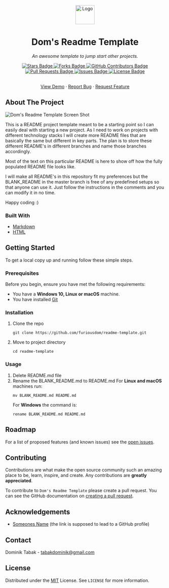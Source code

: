 <div align="center">
  <a href="https://github.com/furiousdom/readme-template">
    <img src="../static-assets/logo.png" alt="Logo" width="60" height="60">
  </a>
  <h1>Dom's Readme Template</h1>
  <p><i>An awesome template to jump start other projects.</i></p>
</div>

<div align="center">
  <a href="https://github.com/furiousdom/readme-template/stargazers">
    <img src="https://img.shields.io/github/stars/furiousdom/readme-template?style=for-the-badge" alt="Stars Badge" />
  </a>
  <a href="https://github.com/furiousdom/readme-template/network/members">
    <img src="https://img.shields.io/github/forks/furiousdom/readme-template?style=for-the-badge" alt="Forks Badge" />
  </a>
  <a href="https://github.com/furiousdom/readme-template/graphs/contributors">
    <img src="https://img.shields.io/github/contributors/furiousdom/readme-template?style=for-the-badge" alt="GitHub Contributors Badge" />
  </a>
  <a href="https://github.com/furiousdom/readme-template/pulls">
    <img src="https://img.shields.io/github/issues-pr/furiousdom/readme-template?style=for-the-badge" alt="Pull Requests Badge" />
  </a>
  <a href="https://github.com/furiousdom/readme-template/issues">
    <img src="https://img.shields.io/github/issues/furiousdom/readme-template?style=for-the-badge" alt="Issues Badge" />
  </a>
  <a href="https://github.com/furiousdom/readme-template/blob/master/LICENSE">
    <img src="https://img.shields.io/github/license/furiousdom/readme-template?style=for-the-badge" alt="License Badge" />
  </a>
</div>

<br />

<div align="center">
  <p>
    <a href="https://github.com/furiousdom/readme-template">View Demo</a>
    ·
    <a href="https://github.com/furiousdom/readme-template/issues">Report Bug</a>
    ·
    <a href="https://github.com/furiousdom/readme-template/issues">Request Feature</a>
  </p>
</div>



## About The Project

![Dom's Readme Template Screen Shot](../static-assets/screenshot.png)

This is a README project template meant to be a starting point so I can easily deal with starting a new project.
As I need to work on projects with different technology stacks I will create more README files that are basically the same but different in key parts. The plan is to store these different README's in different branches and name those branches accordingly.

Most of the text on this particular README is here to show off how the fully populated README file looks like.

I will make all README's in this repository fit my preferences but the BLANK_README in the master branch is free of any predefined setups so that anyone can use it. Just follow the instructions in the comments and you can modify it in no time.

Happy coding :)



### Built With

* [Markdown](https://guides.github.com/features/mastering-markdown/)
* [HTML](https://developer.mozilla.org/en-US/docs/Web/HTML)



## Getting Started

To get a local copy up and running follow these simple steps.



### Prerequisites

Before you begin, ensure you have met the following requirements:
* You have a **Windows 10, Linux or macOS** machine.
* You have installed [Git](https://git-scm.com/)



### Installation

1. Clone the repo
   ```
   git clone https://github.com/furiousdom/readme-template.git
   ```
2. Move to project directory
   ```
   cd readme-template
   ```



### Usage

1. Delete README.md file
2. Rename the BLANK_README.md to README.md
   For **Linux and macOS** machines run:
   ```
   mv BLANK_README.md README.md
   ```
   For **Windows** the command is:
   ```
   rename BLANK_README.md README.md
   ```



## Roadmap

For a list of proposed features (and known issues) see the [open issues](https://github.com/furiousdom/readme-template/issues).



## Contributing

Contributions are what make the open source community such an amazing place to be, learn, inspire, and create. Any contributions are **greatly appreciated**.

To contribute to `Dom's Readme Template` please create a pull request.
You can see the GitHub documentation on [creating a pull request](https://help.github.com/en/github/collaborating-with-issues-and-pull-requests/creating-a-pull-request).



## Acknowledgements

* [Someones Name](https://example.com/) (the link is supposed to lead to a GitHub profile)



## Contact

Dominik Tabak - <tabakdominik@gmail.com>



## License

Distributed under the [MIT](https://opensource.org/licenses/MIT) License. See `LICENSE` for more information.

